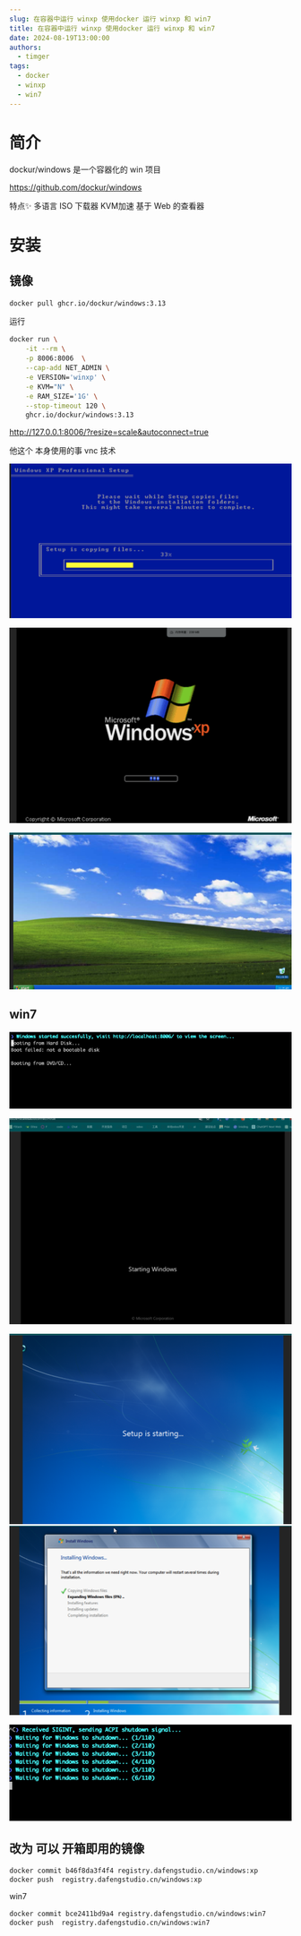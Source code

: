 ```yaml
---
slug: 在容器中运行 winxp 使用docker 运行 winxp 和 win7
title: 在容器中运行 winxp 使用docker 运行 winxp 和 win7
date: 2024-08-19T13:00:00
authors:
  - timger
tags:
  - docker
  - winxp
  - win7
---
```

# 简介

dockur/windows 是一个容器化的 win 项目

https://github.com/dockur/windows

特点✨
多语言
ISO 下载器
KVM加速
基于 Web 的查看器

# 安装

## 镜像

```bash
docker pull ghcr.io/dockur/windows:3.13

```

运行
```bash
docker run \
	-it --rm \
	-p 8006:8006  \
	--cap-add NET_ADMIN \
	-e VERSION='winxp' \
	-e KVM="N" \
	-e RAM_SIZE='1G' \
	--stop-timeout 120 \
	ghcr.io/dockur/windows:3.13
```

http://127.0.0.1:8006/?resize=scale&autoconnect=true

他这个 本身使用的事 vnc 技术

![](attachments/Pasted%20image%2020240819164425.png)

![](attachments/Pasted%20image%2020240819170345.png)

![](attachments/Pasted%20image%2020240819193841.png)

## win7

![](attachments/Pasted%20image%2020240819194955.png)



![](attachments/Pasted%20image%2020240819194940.png)

![](attachments/Pasted%20image%2020240819195318.png)
![](attachments/Pasted%20image%2020240819195844.png)

![](attachments/Pasted%20image%2020240819205318.png)


## 改为 可以 开箱即用的镜像

```
docker commit b46f8da3f4f4 registry.dafengstudio.cn/windows:xp
docker push  registry.dafengstudio.cn/windows:xp
```

win7

```
docker commit bce2411bd9a4 registry.dafengstudio.cn/windows:win7
docker push  registry.dafengstudio.cn/windows:win7
```